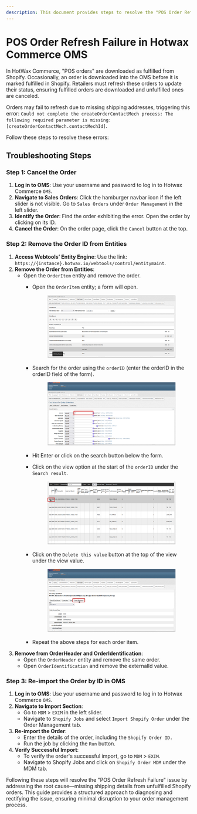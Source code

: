 ```yaml
---
description: This document provides steps to resolve the "POS Order Refresh Failure" issue in Hotwax Commerce OMS.
---
```


# POS Order Refresh Failure in Hotwax Commerce OMS


In HotWax Commerce, "POS orders" are downloaded as fulfilled from Shopify. Occasionally, an order is downloaded into the OMS before it is marked fulfilled in Shopify. Retailers must refresh these orders to update their status, ensuring fulfilled orders are downloaded and unfulfilled ones are canceled.

Orders may fail to refresh due to missing shipping addresses, triggering this error: ```Could not complete the createOrderContactMech process: The following required parameter is missing: [createOrderContactMech.contactMechId]```.

Follow these steps to resolve these errors:

## Troubleshooting Steps

### Step 1: Cancel the Order
1. **Log in to OMS**: Use your username and password to log in to Hotwax Commerce `OMS`.
2. **Navigate to Sales Orders**: Click the hamburger navbar icon if the left slider is not visible. Go to `Sales Orders` under `Order Management` in the left slider.
3. **Identify the Order**: Find the order exhibiting the error. Open the order by clicking on its ID.
4. **Cancel the Order**: On the order page, click the `Cancel` button at the top.

### Step 2: Remove the Order ID from Entities
1. **Access Webtools’ Entity Engine**: Use the link: ```https://{instance}.hotwax.io/webtools/control/entitymaint```.
2. **Remove the Order from Entities**:
   - Open the `OrderItem` entity and remove the order.
     - Open the `OrderItem` entity; a form will open.&#x20;

       <figure><img src="../.gitbook/assets/findRecord.png" alt=""><figcaption></figcaption></figure>
     - Search for the order using the `orderID` (enter the orderID in the orderID field of the form).&#x20;

       <figure><img src="../.gitbook/assets/searchOption.png" alt=""><figcaption></figcaption></figure>
     - Hit Enter or click on the search button below the form.
     - Click on the view option at the start of the `orderID` under the `Search result`.&#x20;

       <figure><img src="../.gitbook/assets/view.png" alt=""><figcaption></figcaption></figure>
     - Click on the `Delete this value` button at the top of the view under the view value.&#x20;

       <figure><img src="../.gitbook/assets/deleteValue.png" alt=""><figcaption></figcaption></figure>
     - Repeat the above steps for each order item.
3. **Remove from OrderHeader and OrderIdentification**:
   - Open the `OrderHeader` entity and remove the same order.
   - Open `OrderIdentification` and remove the externalId value.

### Step 3: Re-import the Order by ID in OMS
1. **Log in to OMS**: Use your username and password to log in to Hotwax Commerce `OMS`.
2. **Navigate to Import Section**:
   - Go to `MDM` > `EXIM` in the left slider.
   - Navigate to `Shopify Jobs` and select `Import Shopify Order` under the Order Management tab.
3. **Re-import the Order**:
   - Enter the details of the order, including the `Shopify Order ID.`
   - Run the job by clicking the `Run` button.
4. **Verify Successful Import**:
   - To verify the order's successful import, go to `MDM` > `EXIM`.
   - Navigate to Shopify Jobs and click on `Shopify Order MDM` under the MDM tab.

Following these steps will resolve the "POS Order Refresh Failure" issue by addressing the root cause—missing shipping details from unfulfilled Shopify orders. This guide provides a structured approach to diagnosing and rectifying the issue, ensuring minimal disruption to your order management process.
